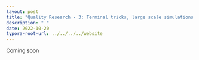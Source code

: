 ```yaml
---
layout: post
title: "Quality Research - 3: Terminal tricks, large scale simulations and habbit formation."
description: " "
date: 2022-10-20
typora-root-url: ../../../../website
---
```


Coming soon
